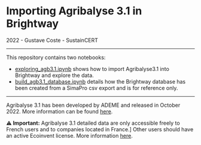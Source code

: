 # Importing Agribalyse 3.1 in Brightway

2022 - Gustave Coste - SustainCERT

--------


This repository contains two notebooks:
 - [exploring_agb3.1.ipynb](https://github.com/sc-gcoste/brightway-agribalyse3.1/blob/master/exploring_agb3.1.ipynb)
shows how to import Agribalyse3.1 into Brightway and explore the data. 
 - [build_agb3.1_database.ipynb](https://github.com/sc-gcoste/brightway-agribalyse3.1/blob/master/build_agb3.1_database.ipynb)
details how the Brightway database has been created from a SimaPro csv export and is for reference only.

-----------

Agribalyse 3.1 has been developed by ADEME and released in October 2022. More information can be found [here](https://doc.agribalyse.fr/documentation-en/). 

**:warning: Important:** Agribalyse 3.1 detailed data are only accessible freely to French users and to companies located in France.]
Other users should have an active Ecoinvent license. More information [here](https://doc.agribalyse.fr/documentation-en/agribalyse-data/data-use-conditions).